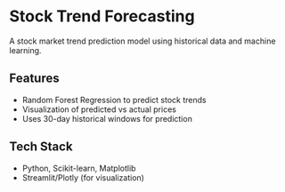 # Stock Trend Forecasting

A stock market trend prediction model using historical data and machine learning.

## Features
- Random Forest Regression to predict stock trends
- Visualization of predicted vs actual prices
- Uses 30-day historical windows for prediction

## Tech Stack
- Python, Scikit-learn, Matplotlib
- Streamlit/Plotly (for visualization)
